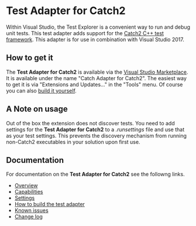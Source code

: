 # Test Adapter for Catch2

Within Visual Studio, the Test Explorer is a convenient way to run and debug unit tests. This test adapter adds support for the [Catch2 C++ test framework](https://github.com/catchorg/Catch2). This adapter is for use in combination with Visual Studio 2017.

## How to get it

The **Test Adapter for Catch2** is available via the [Visual Studio Marketplace](https://marketplace.visualstudio.com/items?itemName=JohnnyHendriks.ext01). It is available under the name "Catch Adapter for Catch2". The easiest way to get it is via "Extensions and Updates..." in the "Tools" menu. Of course you can also [build it yourself](Docs/Build.md).

## A Note on usage

 Out of the box the extension does not discover tests. You need to add settings for the **Test Adapter for Catch2** to a _.runsettings_ file and use that as your test settings. This prevents the discovery mechanism from running non-Catch2 executables in your solution upon first use.

## Documentation

For documentation on the **Test Adapter for Catch2** see the followng links.

- [Overview](Docs/Readme.md)
- [Capabilities](Docs/Capabilities.md)
- [Settings](Docs/Settings.md)
- [How to build the test adapter](Docs/Build.md)
- [Known issues](Docs/Known-issues.md)
- [Change log](Docs/CHANGELOG.md)